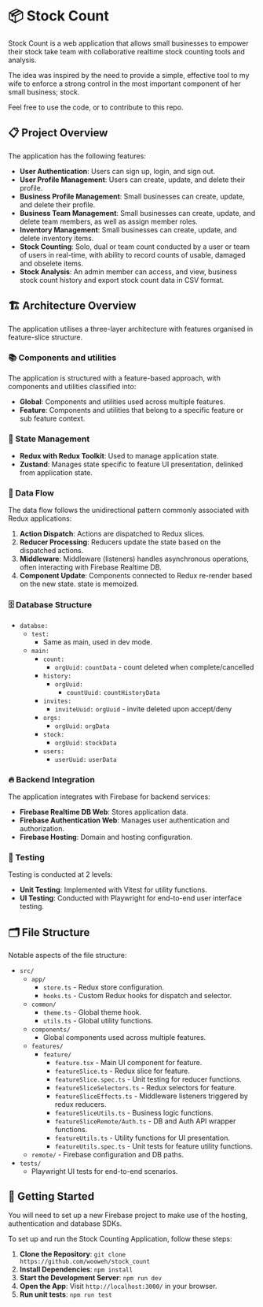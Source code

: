 # 📦 Stock Count

Stock Count is a web application that allows small businesses to empower their stock take team with collaborative realtime stock counting tools and analysis.

The idea was inspired by the need to provide a simple, effective tool to my wife to enforce a strong control in the most important component of her small business; stock.

Feel free to use the code, or to contribute to this repo.

## 📋 Project Overview

The application has the following features:
- **User Authentication**: Users can sign up, login, and sign out.
- **User Profile Management**: Users can create, update, and delete their profile.
- **Business Profile Management**: Small businesses can create, update, and delete their profile.
- **Business Team Management**: Small businesses can create, update, and delete team members, as well as assign member roles.
- **Inventory Management**: Small businesses can create, update, and delete inventory items.
- **Stock Counting**: Solo, dual or team count conducted by a user or team of users in real-time, with ability to record counts of usable, damaged and obselete items.
- **Stock Analysis**: An admin member can access, and view, business stock count history and export stock count data in CSV format.

## 🏗️ Architecture Overview
The application utilises a three-layer architecture with features organised in feature-slice structure.

### 📚 Components and utilities
The application is structured with a feature-based approach, with components and utilities classified into:
- **Global**: Components and utilities used across multiple features.
- **Feature**: Components and utilities that belong to a specific feature or sub feature context.

### 🔄 State Management
- **Redux with Redux Toolkit**: Used to manage application state. 
- **Zustand**: Manages state specific to feature UI presentation, delinked from application state.

### 🔀 Data Flow
The data flow follows the unidirectional pattern commonly associated with Redux applications:
1. **Action Dispatch**: Actions are dispatched to Redux slices.
2. **Reducer Processing**: Reducers update the state based on the dispatched actions.
3. **Middleware**: Middleware (listeners) handles asynchronous operations, often interacting with Firebase Realtime DB.
4. **Component Update**: Components connected to Redux re-render based on the new state. state is memoized.

### 🗄️ Database Structure

- `databse:`
  - `test:`
    - Same as main, used in dev mode.
  - `main:`
    - `count:`
      - `orgUuid:` `countData` - count deleted when complete/cancelled
    - `history:`
      - `orgUuid:`
        - `countUuid:` `countHistoryData`
    - `invites:`
      - `inviteUuid:` `orgUuid` - invite deleted upon accept/deny
    - `orgs:`
      - `orgUuid:` `orgData`
    - `stock:`
      - `orgUuid:` `stockData`
    - `users:`
      - `userUuid:` `userData`

### 🔥 Backend Integration
The application integrates with Firebase for backend services:
- **Firebase Realtime DB Web**: Stores application data.
- **Firebase Authentication Web**: Manages user authentication and authorization.
- **Firebase Hosting**: Domain and hosting configuration.

### 🧪 Testing
Testing is conducted at 2 levels:
- **Unit Testing**: Implemented with Vitest for utility functions.
- **UI Testing**: Conducted with Playwright for end-to-end user interface testing.

## 🗂️ File Structure
Notable aspects of the file structure:

- `src/`
  - `app/` 
    - `store.ts` - Redux store configuration.
    - `hooks.ts` - Custom Redux hooks for dispatch and selector.
  - `common/` 
    - `theme.ts` - Global theme hook.
    - `utils.ts` - Global utility functions.
  - `components/`
    - Global components used across multiple features.
  - `features/`
    - `feature/`
      - `feature.tsx` - Main UI component for feature.
      - `featureSlice.ts` - Redux slice for feature.
      - `featureSlice.spec.ts` - Unit testing for reducer functions.
      - `featureSliceSelectors.ts` - Redux selectors for feature.
      - `featureSliceEffects.ts` - Middleware listeners triggered by redux reducers.
      - `featureSliceUtils.ts` - Business logic functions.
      - `featureSliceRemote/Auth.ts` - DB and Auth API wrapper functions.
      - `featureUtils.ts` - Utility functions for UI presentation.
      - `featureUtils.spec.ts` - Unit tests for feature utility functions.
  - `remote/` - Firebase configuration and DB paths.
- `tests/`
  - Playwright UI tests for end-to-end scenarios.

## 🏁 Getting Started
You will need to set up a new Firebase project to make use of the hosting, authentication and database SDKs.

To set up and run the Stock Counting Application, follow these steps:

1. **Clone the Repository**: `git clone https://github.com/wooweh/stock_count`
2. **Install Dependencies**: `npm install`
3. **Start the Development Server**: `npm run dev`
4. **Open the App**: Visit `http://localhost:3000/` in your browser.
5. **Run unit tests**: `npm run test`
